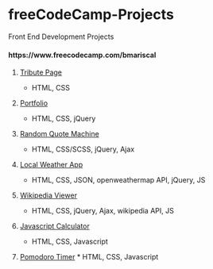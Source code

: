 # freeCodeCamp-Projects
Front End Development Projects
<h4>https://www.freecodecamp.com/bmariscal</h4>


  1. [Tribute Page](https://github.com/BMariscal/FreeCodeCamp_Projects/tree/master/TributePage)
      * HTML, CSS
    
  2. [Portfolio](https://github.com/BMariscal/FreeCodeCamp_Projects/tree/master/Portfolio)
      * HTML, CSS, jQuery
  3. [Random Quote Machine](https://github.com/BMariscal/FreeCodeCamp_Projects/tree/master/Random%20Quote%20Machine)
      * HTML, CSS/SCSS, jQuery, Ajax
  4. [Local Weather App](https://github.com/BMariscal/local-weather-app)
      * HTML, CSS, JSON, openweathermap API, jQuery, JS
  5. [Wikipedia Viewer](https://github.com/BMariscal/FreeCodeCamp_Projects/tree/master/wikiviewer)
      * HTML, CSS, jQuery, Ajax, wikipedia API, JS
  6. [Javascript Calculator](https://github.com/BMariscal/Calculator)
      * HTML, CSS, Javascript
  7. [Pomodoro Timer](https://github.com/BMariscal/Pomodoro-Timer)
    * HTML, CSS, Javascript

